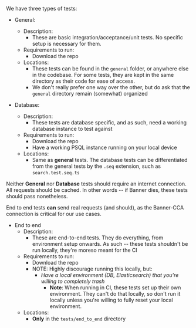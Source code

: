 We have three types of tests:

- General:

  - Description:
    - These are basic integration/acceptance/unit tests. No specific setup is necessary for them.
  - Requirements to run:
    - Download the repo
  - Locations:
    - These tests can be found in the `general` folder, or anywhere else in the codebase. For some tests, they are kept in the same directory as their code for ease of access.
    - We don't really prefer one way over the other, but do ask that the `general` directory remain (somewhat) organized

- Database:
  - Description:
    - These tests are database specific, and as such, need a working database instance to test against
  - Requirements to run:
    - Download the repo
    - Have a working PSQL instance running on your local device
  - Locations:
    - Same as **general** tests. The database tests can be differentiated from the general tests by the `.seq` extension, such as `search.test.seq.ts`

Neither **General** nor **Database** tests should require an internet connection. All requests should be cached. In other words -- if Banner dies, these tests should pass nonetheless.

End to end tests **can** send real requests (and should), as the Banner-CCA connection is critical for our use cases.

- End to end
  - Description:
    - These are end-to-end tests. They do everything, from environment setup onwards. As such -- these tests shouldn't be run locally, they're moreso meant for the CI
  - Requirements to run:
    - Download the repo
    - NOTE: Highly discourage running this locally, but:
      - _Have a local environment (DB, Elasticsearch) that you're willing to completely trash_
        - **Note**: When running in CI, these tests set up their own environment. They can't do that locally, so don't run it locally unless you're willing to fully reset your local environment.
  - Locations:
    - **Only** in the `tests/end_to_end` directory
